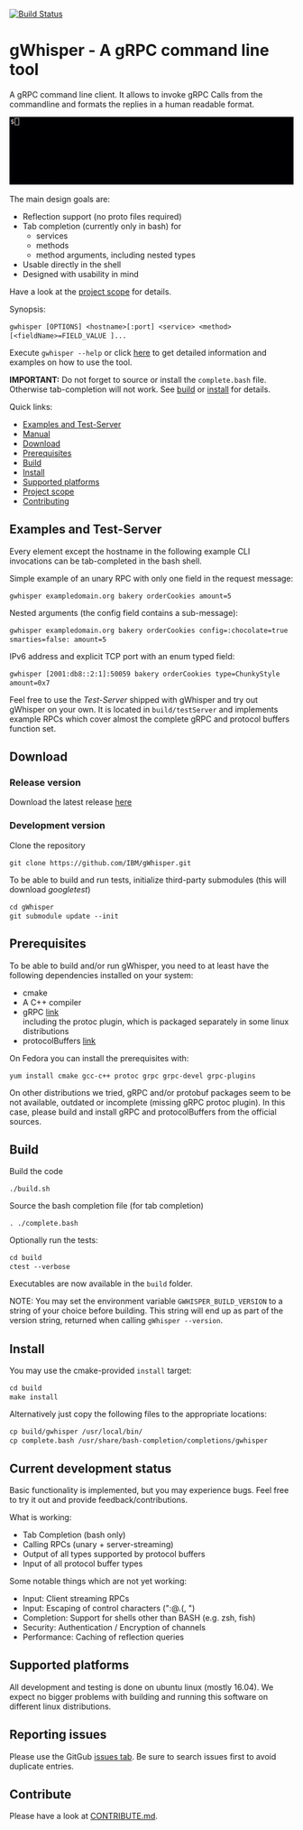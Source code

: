 [![Build Status](https://travis-ci.org/IBM/gWhisper.svg?branch=master)](https://travis-ci.org/IBM/gWhisper)
# gWhisper - A gRPC command line tool
A gRPC command line client.
It allows to invoke gRPC Calls from the commandline and formats the replies
in a human readable format.

![example invocation](example.gif)

The main design goals are:

- Reflection support (no proto files required)
- Tab completion (currently only in bash) for
    - services
    - methods
    - method arguments, including nested types
- Usable directly in the shell
- Designed with usability in mind

Have a look at the [project scope](PROJECT_SCOPE.md) for details.

Synopsis:

    gwhisper [OPTIONS] <hostname>[:port] <service> <method> [<fieldName>=FIELD_VALUE ]...

Execute `gwhisper --help` or click [here](doc/Usage.txt) to get detailed information and examples on how to use the tool.

__IMPORTANT:__ Do not forget to source or install the `complete.bash` file. Otherwise tab-completion will not work. See [build](#build) or [install](#install) for details.

Quick links:
- [Examples and Test-Server](#examples-and-test-server)
- [Manual](doc/Usage.txt)
- [Download](#download)
- [Prerequisites](#prerequisites)
- [Build](#build)
- [Install](#install)
- [Supported platforms](#supported-platforms)
- [Project scope](PROJECT_SCOPE.md)
- [Contributing](CONTRIBUTING.md)

## Examples and Test-Server
Every element except the hostname in the following example CLI invocations can be tab-completed in the bash shell.


Simple example of an unary RPC with only one field in the request message:

    gwhisper exampledomain.org bakery orderCookies amount=5

Nested arguments (the config field contains a sub-message):

    gwhisper exampledomain.org bakery orderCookies config=:chocolate=true smarties=false: amount=5

IPv6 address and explicit TCP port with an enum typed field:

    gwhisper [2001:db8::2:1]:50059 bakery orderCookies type=ChunkyStyle amount=0x7


Feel free to use the _Test-Server_ shipped with gWhisper and try out gWhisper on your own.
It is located in `build/testServer` and implements example RPCs which cover almost the
complete gRPC and protocol buffers function set.

## Download

### Release version
Download the latest release [here](https://github.com/IBM/gWhisper/releases/latest)

### Development version
Clone the repository

    git clone https://github.com/IBM/gWhisper.git

To be able to build and run tests, initialize third-party submodules (this will download _googletest_)

    cd gWhisper
    git submodule update --init

## Prerequisites

To be able to build and/or run gWhisper, you need to at least have the following dependencies installed on your system:

- cmake
- A C++ compiler
- gRPC [link](https://github.com/grpc/grpc)  
  including the protoc plugin, which is packaged separately in some linux distributions
- protocolBuffers [link](https://github.com/protocolbuffers/protobuf)

On Fedora you can install the prerequisites with:

    yum install cmake gcc-c++ protoc grpc grpc-devel grpc-plugins

On other distributions we tried, gRPC and/or protobuf packages seem to be not available, outdated or incomplete (missing gRPC protoc plugin).
In this case, please build and install gRPC and protocolBuffers from the official sources.

## Build

Build the code

    ./build.sh

Source the bash completion file (for tab completion)

    . ./complete.bash

Optionally run the tests:

    cd build
    ctest --verbose

Executables are now available in the `build` folder.

NOTE:
You may set the environment variable `GWHISPER_BUILD_VERSION` to a string of your choice before building.
This string will end up as part of the version string, returned when calling `gWhisper --version`.

## Install

You may use the cmake-provided `install` target:

    cd build
    make install

Alternatively just copy the following files to the appropriate locations:

    cp build/gwhisper /usr/local/bin/
    cp complete.bash /usr/share/bash-completion/completions/gwhisper

## Current development status

Basic functionality is implemented, but you may experience bugs.
Feel free to try it out and provide feedback/contributions.

What is working:

- Tab Completion (bash only)
- Calling RPCs (unary + server-streaming)
- Output of all types supported by protocol buffers
- Input of all protocol buffer types

Some notable things which are not yet working:

- Input: Client streaming RPCs
- Input: Escaping of control characters (":@.(, ")
- Completion: Support for shells other than BASH (e.g. zsh, fish)
- Security: Authentication / Encryption of channels
- Performance: Caching of reflection queries

## Supported platforms

All development and testing is done on ubuntu linux (mostly 16.04). We expect no bigger problems
with building and running this software on different linux distributions.

## Reporting issues

Please use the GitGub [issues tab](https://github.com/ibm/gWhisper/issues).
Be sure to search issues first to avoid duplicate entries.

## Contribute

Please have a look at [CONTRIBUTE.md](CONTRIBUTING.md).
